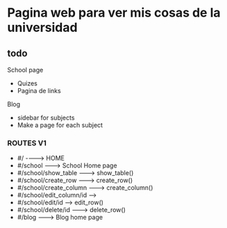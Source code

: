 # Pagina web para ver mis cosas de la universidad
## todo
School page
* Quizes
* Pagina de links

Blog 
* sidebar for subjects
* Make a page for each subject  


### ROUTES V1

* #/ ----> HOME 
* #/school ---> School Home page
* #/school/show_table ---> show_table()
* #/school/create_row ---> create_row()
* #/school/create_column ---> create_column()
* #/school/edit_column/id --> 
* #/school/edit/id --> edit_row()
* #/school/delete/id ---> delete_row()
* #/blog ---> Blog home page
